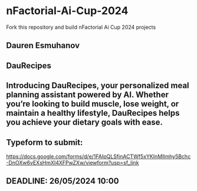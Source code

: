 # nFactorial-Ai-Cup-2024
Fork this repository and build nFactorial Ai Cup 2024 projects 

## Dauren Esmuhanov

## DauRecipes

## Introducing DauRecipes, your personalized meal planning assistant powered by AI. Whether you’re looking to build muscle, lose weight, or maintain a healthy lifestyle, DauRecipes helps you achieve your dietary goals with ease.


## Typeform to submit:
https://docs.google.com/forms/d/e/1FAIpQLSfjnACTWf5xYKInMllmhy5Bchc-DnOXw6vEXsHmXI4XFPwZXw/viewform?usp=sf_link

## DEADLINE: 26/05/2024 10:00
